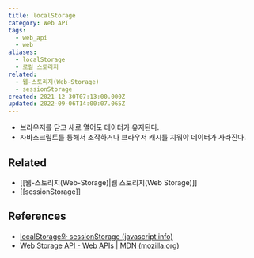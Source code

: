 ```yaml
---
title: localStorage
category: Web API
tags:
  - web_api
  - web
aliases:
  - localStorage
  - 로컬 스토리지
related:
  - 웹-스토리지(Web-Storage)
  - sessionStorage
created: 2021-12-30T07:13:00.000Z
updated: 2022-09-06T14:00:07.065Z
---
```


<Metadata />

- 브라우저를 닫고 새로 열어도 데이터가 유지된다.
- 자바스크립트를 통해서 조작하거나 브라우저 캐시를 지워야 데이터가 사라진다.

## Related

- [[웹-스토리지(Web-Storage)|웹 스토리지(Web Storage)]]
- [[sessionStorage]]

## References

- [localStorage와 sessionStorage (javascript.info)](https://ko.javascript.info/localstorage)
- [Web Storage API - Web APIs | MDN (mozilla.org)](https://developer.mozilla.org/en-US/docs/Web/API/Web_Storage_API)
